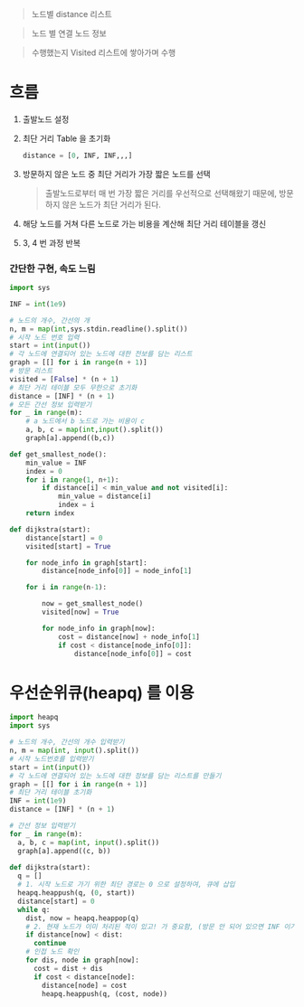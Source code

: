 

> 노드별 distance 리스트

> 노드 별 연결 노드 정보

> 수행했는지 Visited 리스트에 쌓아가며 수행

# 흐름

1. 출발노드 설정

2. 최단 거리 Table 을 초기화

   ```python
   distance = [0, INF, INF,,,]
   ```

3. 방문하지 않은 노드 중 최단 거리가 가장 짧은 노드를 선택

   > 출발노드로부터 매 번 가장 짧은 거리를 우선적으로 선택해왔기 때문에, 방문하지 않은 노드가 최단 거리가 된다.

4. 해당 노드를 거쳐 다른 노드로 가는 비용을 계산해 최단 거리 테이블을 갱신

5. 3, 4 번 과정 반복



### 간단한 구현, 속도 느림

```python
import sys

INF = int(1e9)

# 노드의 개수, 간선의 개
n, m = map(int,sys.stdin.readline().split())
# 시작 노드 번호 입력
start = int(input())
# 각 노드에 연결되어 있는 노드에 대한 전보를 담는 리스트
graph = [[] for i in range(n + 1)]
# 방문 리스트
visited = [False] * (n + 1)
# 최단 거리 테이블 모두 무한으로 초기화
distance = [INF] * (n + 1)
# 모든 간선 정보 입력받기
for _ in range(m):
    # a 노드에서 b 노드로 가는 비용이 c
    a, b, c = map(int,input().split())
    graph[a].append((b,c))

def get_smallest_node():
    min_value = INF
    index = 0
    for i in range(1, n+1):
        if distance[i] < min_value and not visited[i]:
            min_value = distance[i]
            index = i
    return index

def dijkstra(start):
    distance[start] = 0
    visited[start] = True

    for node_info in graph[start]:
        distance[node_info[0]] = node_info[1]

    for i in range(n-1):

        now = get_smallest_node()
        visited[now] = True

        for node_info in graph[now]:
            cost = distance[now] + node_info[1]
            if cost < distance[node_info[0]]:
                distance[node_info[0]] = cost
```



# 우선순위큐(heapq) 를 이용

```python
import heapq
import sys

# 노드의 개수, 간선의 개수 입력받기
n, m = map(int, input().split())
# 시작 노드번호를 입력받기
start = int(input())
# 각 노드에 연결되어 있는 노드에 대한 정보를 담는 리스트를 만들기
graph = [[] for i in range(n + 1)]
# 최단 거리 테이블 초기화
INF = int(1e9)
distance = [INF] * (n + 1)

# 간선 정보 입력받기
for _ in range(m):
  a, b, c = map(int, input().split())
  graph[a].append((c, b))
  
def dijkstra(start):
  q = []
  # 1. 시작 노드로 가기 위한 최단 경로는 0 으로 설정하여, 큐에 삽입
  heapq.heappush(q, (0, start))
  distance[start] = 0
  while q:
    dist, now = heapq.heappop(q)
    # 2. 현재 노드가 이미 처리된 적이 있고! 가 중요함, (방문 안 되어 있으면 INF 이기 때문에, 무조건 큼) 그 값이 더 작다면, 인접노드를 탐색하지 않음
    if distance[now] < dist:
      continue
    # 인접 노드 확인
    for dis, node in graph[now]:
      cost = dist + dis
      if cost < distance[node]:
        distance[node] = cost
        heapq.heappush(q, (cost, node))
```

